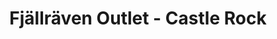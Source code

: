 ---
title: "Fjällräven Outlet - Castle Rock"
url: /castle-rock/fjallraven-outlet-castle-rock/
shop: outdoor
---